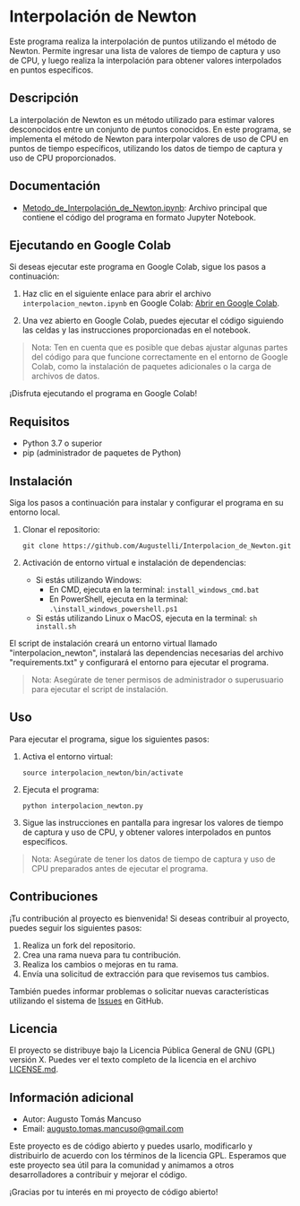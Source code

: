 # Interpolación de Newton

Este programa realiza la interpolación de puntos utilizando el método de Newton. Permite ingresar una lista de valores de tiempo de captura y uso de CPU, y luego realiza la interpolación para obtener valores interpolados en puntos específicos.

## Descripción

La interpolación de Newton es un método utilizado para estimar valores desconocidos entre un conjunto de puntos conocidos. En este programa, se implementa el método de Newton para interpolar valores de uso de CPU en puntos de tiempo específicos, utilizando los datos de tiempo de captura y uso de CPU proporcionados.

## Documentación


- [Metodo_de_Interpolación_de_Newton.ipynb](Metodo_de_Interpolación_de_Newton.ipynb): Archivo principal que contiene el código del programa en formato Jupyter Notebook.

## Ejecutando en Google Colab

Si deseas ejecutar este programa en Google Colab, sigue los pasos a continuación:

1. Haz clic en el siguiente enlace para abrir el archivo `interpolacion_newton.ipynb` en Google Colab: [Abrir en Google Colab](https://colab.research.google.com/github/Augustelli/Interpolacion_de_Newton.git/blob/master/interpolacion_newton.ipynb).

2. Una vez abierto en Google Colab, puedes ejecutar el código siguiendo las celdas y las instrucciones proporcionadas en el notebook.

> Nota: Ten en cuenta que es posible que debas ajustar algunas partes del código para que funcione correctamente en el entorno de Google Colab, como la instalación de paquetes adicionales o la carga de archivos de datos.

¡Disfruta ejecutando el programa en Google Colab!


## Requisitos

- Python 3.7 o superior
- pip (administrador de paquetes de Python)

## Instalación

Siga los pasos a continuación para instalar y configurar el programa en su entorno local.

1. Clonar el repositorio:

   ```shell
   git clone https://github.com/Augustelli/Interpolacion_de_Newton.git
   ```

2. Activación de entorno virtual e instalación de dependencias:

   - Si estás utilizando Windows:
     - En CMD, ejecuta en la terminal: `install_windows_cmd.bat`
     - En PowerShell, ejecuta en la terminal: `.\install_windows_powershell.ps1`
   - Si estás utilizando Linux o MacOS, ejecuta en la terminal: `sh install.sh`

El script de instalación creará un entorno virtual llamado "interpolacion_newton", instalará las dependencias necesarias del archivo "requirements.txt" y configurará el entorno para ejecutar el programa.

> Nota: Asegúrate de tener permisos de administrador o superusuario para ejecutar el script de instalación.

## Uso

Para ejecutar el programa, sigue los siguientes pasos:

1. Activa el entorno virtual:

   ```shell
   source interpolacion_newton/bin/activate
   ```

2. Ejecuta el programa:

   ```shell
   python interpolacion_newton.py
   ```

3. Sigue las instrucciones en pantalla para ingresar los valores de tiempo de captura y uso de CPU, y obtener valores interpolados en puntos específicos.

> Nota: Asegúrate de tener los datos de tiempo de captura y uso de CPU preparados antes de ejecutar el programa.

## Contribuciones

¡Tu contribución al proyecto es bienvenida! Si deseas contribuir al proyecto, puedes seguir los siguientes pasos:

1. Realiza un fork del repositorio.
2. Crea una rama nueva para tu contribución.
3. Realiza los cambios o mejoras en tu rama.
4. Envía una solicitud de extracción para que revisemos tus cambios.

También puedes informar problemas o solicitar nuevas características utilizando el sistema de [Issues](https://github.com/Augustelli/Interpolacion_de_Newton/issues) en GitHub.

## Licencia

El proyecto se distribuye bajo la Licencia Pública General de GNU (GPL) versión X. Puedes ver el texto completo de la licencia en el archivo [LICENSE.md](LICENSE.md).

## Información adicional

- Autor: Augusto Tomás Mancuso
- Email: augusto.tomas.mancuso@gmail.com

Este proyecto es de código abierto y puedes usarlo, modificarlo y distribuirlo de acuerdo con los términos de la licencia GPL. Esperamos que este proyecto sea útil para la comunidad y animamos a otros desarrolladores a contribuir y mejorar el código.

¡Gracias por tu interés en mi proyecto de código abierto!
